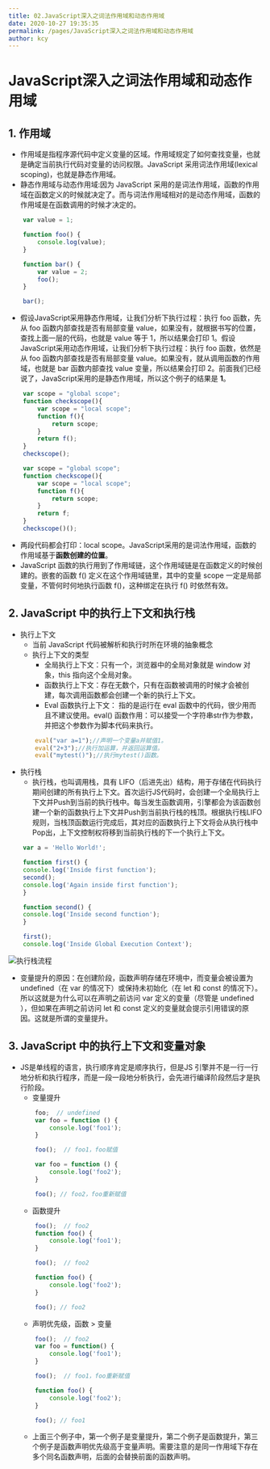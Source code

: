 ```yaml
---
title: 02.JavaScript深入之词法作用域和动态作用域
date: 2020-10-27 19:35:35
permalink: /pages/JavaScript深入之词法作用域和动态作用域
author: kcy
---
```


# JavaScript深入之词法作用域和动态作用域

##  1. 作用域
* 作用域是指程序源代码中定义变量的区域。作用域规定了如何查找变量，也就是确定当前执行代码对变量的访问权限。JavaScript 采用词法作用域(lexical scoping)，也就是静态作用域。
* 静态作用域与动态作用域:因为 JavaScript 采用的是词法作用域，函数的作用域在函数定义的时候就决定了。而与词法作用域相对的是动态作用域，函数的作用域是在函数调用的时候才决定的。
```javascript
    var value = 1;

    function foo() {
        console.log(value);
    }

    function bar() {
        var value = 2;
        foo();
    }

    bar();

```
* 假设JavaScript采用静态作用域，让我们分析下执行过程：执行 foo 函数，先从 foo 函数内部查找是否有局部变量 value，如果没有，就根据书写的位置，查找上面一层的代码，也就是 value 等于 1，所以结果会打印 1。假设JavaScript采用动态作用域，让我们分析下执行过程：执行 foo 函数，依然是从 foo 函数内部查找是否有局部变量 value。如果没有，就从调用函数的作用域，也就是 bar 函数内部查找 value 变量，所以结果会打印 2。前面我们已经说了，JavaScript采用的是静态作用域，所以这个例子的结果是 **1**。

```javascript
    var scope = "global scope";
    function checkscope(){
        var scope = "local scope";
        function f(){
            return scope;
        }
        return f();
    }
    checkscope();
```

```javascript
    var scope = "global scope";
    function checkscope(){
        var scope = "local scope";
        function f(){
            return scope;
        }
        return f;
    }
    checkscope()();
```
* 两段代码都会打印：local scope。JavaScript采用的是词法作用域，函数的作用域基于**函数创建的位置**。
* JavaScript 函数的执行用到了作用域链，这个作用域链是在函数定义的时候创建的。嵌套的函数 f() 定义在这个作用域链里，其中的变量 scope 一定是局部变量，不管何时何地执行函数 f()，这种绑定在执行 f() 时依然有效。

## 2. JavaScript 中的执行上下文和执行栈
* 执行上下文
    * 当前 JavaScript 代码被解析和执行时所在环境的抽象概念
    * 执行上下文的类型
        + 全局执行上下文：只有一个，浏览器中的全局对象就是 window 对象，this 指向这个全局对象。
        + 函数执行上下文：存在无数个，只有在函数被调用的时候才会被创建，每次调用函数都会创建一个新的执行上下文。
        + Eval 函数执行上下文： 指的是运行在 eval 函数中的代码，很少用而且不建议使用。eval() 函数作用：可以接受一个字符串str作为参数，并把这个参数作为脚本代码来执行。
    ```javascript
        eval("var a=1");//声明一个变量a并赋值1。
        eval("2+3");//执行加运算，并返回运算值。
        eval("mytest()");//执行mytest()函数。
    ```
* 执行栈
    * 执行栈，也叫调用栈，具有 LIFO（后进先出）结构，用于存储在代码执行期间创建的所有执行上下文。首次运行JS代码时，会创建一个全局执行上下文并Push到当前的执行栈中。每当发生函数调用，引擎都会为该函数创建一个新的函数执行上下文并Push到当前执行栈的栈顶。根据执行栈LIFO规则，当栈顶函数运行完成后，其对应的函数执行上下文将会从执行栈中Pop出，上下文控制权将移到当前执行栈的下一个执行上下文。
```javascript
    var a = 'Hello World!';

    function first() {  
    console.log('Inside first function');  
    second();  
    console.log('Again inside first function');  
    }

    function second() {  
    console.log('Inside second function');  
    }

    first();  
    console.log('Inside Global Execution Context');
```
![执行栈流程](http://resource.muyiy.cn/image/2019-07-24-060219.jpg)

* 变量提升的原因：在创建阶段，函数声明存储在环境中，而变量会被设置为 undefined（在 var 的情况下）或保持未初始化（在 let 和 const 的情况下）。所以这就是为什么可以在声明之前访问 var 定义的变量（尽管是 undefined ），但如果在声明之前访问 let 和 const 定义的变量就会提示引用错误的原因。这就是所谓的变量提升。

## 3. JavaScript 中的执行上下文和变量对象
* JS是单线程的语言，执行顺序肯定是顺序执行，但是JS 引擎并不是一行一行地分析和执行程序，而是一段一段地分析执行，会先进行编译阶段然后才是执行阶段。
    + 变量提升
    ```javascript
        foo;  // undefined
        var foo = function () {
            console.log('foo1');
        }

        foo();  // foo1，foo赋值

        var foo = function () {
            console.log('foo2');
        }

        foo(); // foo2，foo重新赋值
    ```
    + 函数提升
    ```javascript
        foo();  // foo2
        function foo() {
            console.log('foo1');
        }

        foo();  // foo2

        function foo() {
            console.log('foo2');
        }

        foo(); // foo2
    ```
    + 声明优先级，函数 > 变量
    ```javascript
        foo();  // foo2
        var foo = function() {
            console.log('foo1');
        }

        foo();  // foo1，foo重新赋值

        function foo() {
            console.log('foo2');
        }

        foo(); // foo1
    ```
    + 上面三个例子中，第一个例子是变量提升，第二个例子是函数提升，第三个例子是函数声明优先级高于变量声明。需要注意的是同一作用域下存在多个同名函数声明，后面的会替换前面的函数声明。
